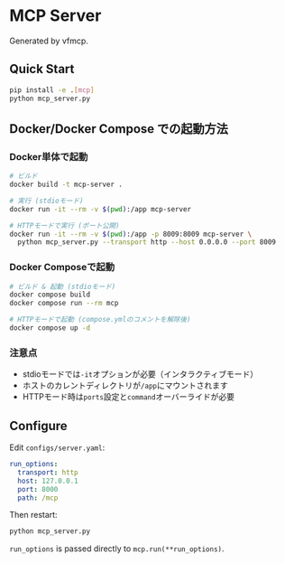 # MCP Server

Generated by vfmcp.

## Quick Start

```bash
pip install -e .[mcp]
python mcp_server.py
```

## Docker/Docker Compose での起動方法

### Docker単体で起動
```bash
# ビルド
docker build -t mcp-server .

# 実行 (stdioモード)
docker run -it --rm -v $(pwd):/app mcp-server

# HTTPモードで実行 (ポート公開)
docker run -it --rm -v $(pwd):/app -p 8009:8009 mcp-server \
  python mcp_server.py --transport http --host 0.0.0.0 --port 8009
```

### Docker Composeで起動
```bash
# ビルド & 起動 (stdioモード)
docker compose build
docker compose run --rm mcp

# HTTPモードで起動 (compose.ymlのコメントを解除後)
docker compose up -d
```

### 注意点
- stdioモードでは`-it`オプションが必要（インタラクティブモード）
- ホストのカレントディレクトリが`/app`にマウントされます
- HTTPモード時は`ports`設定と`command`オーバーライドが必要

## Configure

Edit `configs/server.yaml`:

```yaml
run_options:
  transport: http
  host: 127.0.0.1
  port: 8000
  path: /mcp
```

Then restart:

```bash
python mcp_server.py
```

`run_options` is passed directly to `mcp.run(**run_options)`.

